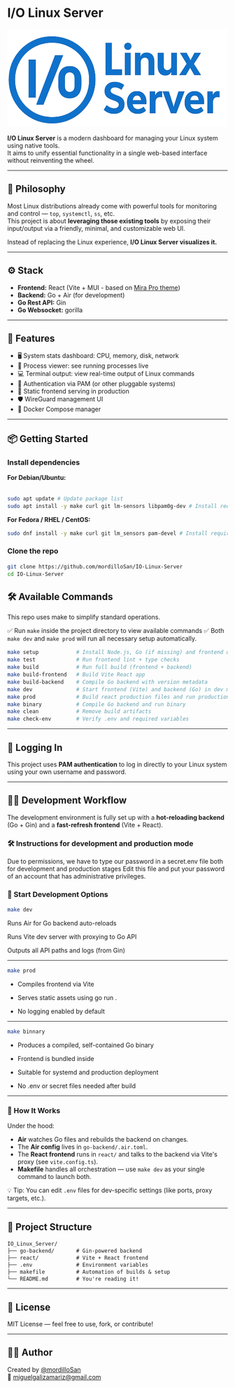 # I/O Linux Server

![Logo](react/src/assets/logo.png)

**I/O Linux Server** is a modern dashboard for managing your Linux system using native tools.  
It aims to unify essential functionality in a single web-based interface without reinventing the wheel.

---

## 🧠 Philosophy

Most Linux distributions already come with powerful tools for monitoring and control — `top`, `systemctl`, `ss`, etc.  
This project is about **leveraging those existing tools** by exposing their input/output via a friendly, minimal, and customizable web UI.  

Instead of replacing the Linux experience, **I/O Linux Server visualizes it.**

---

## ⚙️ Stack

- **Frontend:** React (Vite + MUI - based on [Mira Pro theme](https://mira.bootlab.io/))  
- **Backend:** Go + Air (for development)
- **Go Rest API:** Gin
- **Go Websocket:** gorilla

---

## 🚀 Features

- 🖥️ System stats dashboard: CPU, memory, disk, network
- 🧠 Process viewer: see running processes live
- 💻 Terminal output: view real-time output of Linux commands
- 🔐 Authentication via PAM (or other pluggable systems)
- 🧱 Static frontend serving in production
- 🛡️ WireGuard management UI
- 🐳 Docker Compose manager

---

## 📦 Getting Started

### Install dependencies

**For Debian/Ubuntu:**

```bash

sudo apt update # Update package list
sudo apt install -y make curl git lm-sensors libpam0g-dev # Install required tools
```

**For Fedora / RHEL / CentOS:**

```bash
sudo dnf install -y make curl git lm_sensors pam-devel # Install required tools
```

### Clone the repo

```bash
git clone https://github.com/mordilloSan/IO-Linux-Server
cd IO-Linux-Server
```

## 🛠️ Available Commands

This repo uses make to simplify standard operations.

✅ Run `make` inside the project directory to view available commands
✅ Both `make dev` and `make prod` will run all necessary setup automatically.

```bash
make setup            # Install Node.js, Go (if missing) and frontend deps
make test             # Run frontend lint + type checks
make build            # Run full build (frontend + backend)
make build-frontend   # Build Vite React app
make build-backend    # Compile Go backend with version metadata
make dev              # Start frontend (Vite) and backend (Go) in dev mode
make prod             # Build react production files and run production backend
make binary           # Compile Go backend and run binary
make clean            # Remove build artifacts
make check-env        # Verify .env and required variables

```

---

## 🔐 Logging In

This project uses **PAM authentication** to log in directly to your Linux system using your own username and password.

---

## 👨‍💼 Development Workflow

The development environment is fully set up with a **hot-reloading backend** (Go + Gin) and a **fast-refresh frontend** (Vite + React).

### 🛠️ Instructions for development and production mode

Due to permissions, we have to type our password in a secret.env file both for development and production stages
Edit this file and put your password of an account that has administrative privileges.


### 📆 Start Development Options

```bash
make dev
```

Runs Air for Go backend auto-reloads

Runs Vite dev server with proxying to Go API

Outputs all API paths and logs (from Gin)

---

```bash
make prod
```

- Compiles frontend via Vite

- Serves static assets using go run .

- No logging enabled by default

---

```bash
make binnary
```

- Produces a compiled, self-contained Go binary

- Frontend is bundled inside

- Suitable for systemd and production deployment

- No .env or secret files needed after build

---

### 🔪 How It Works

Under the hood:

- **Air** watches Go files and rebuilds the backend on changes.
- The **Air config** lives in `go-backend/.air.toml`.
- The **React frontend** runs in `react/` and talks to the backend via Vite's proxy (see `vite.config.ts`).
- **Makefile** handles all orchestration — use `make dev` as your single command to launch both.

💡 Tip: You can edit `.env` files for dev-specific settings (like ports, proxy targets, etc.).

---

## 📁 Project Structure

```
IO_Linux_Server/
├── go-backend/       # Gin-powered backend
├── react/            # Vite + React frontend
├── .env              # Environment variables
├── makefile          # Automation of builds & setup
└── README.md         # You're reading it!
```

---

## 📃 License

MIT License — feel free to use, fork, or contribute!

---

## 🙋‍♂️ Author

Created by [@mordilloSan](https://github.com/mordilloSan)  
📧 miguelgalizamariz@gmail.com  

